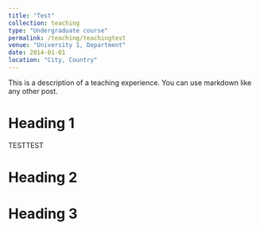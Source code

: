 ```yaml
---
title: "Test"
collection: teaching
type: "Undergraduate course"
permalink: /teaching/teachingtest
venue: "University 1, Department"
date: 2014-01-01
location: "City, Country"
---
```


This is a description of a teaching experience. You can use markdown like any other post.

Heading 1
======

TESTTEST

Heading 2
======

Heading 3
======
